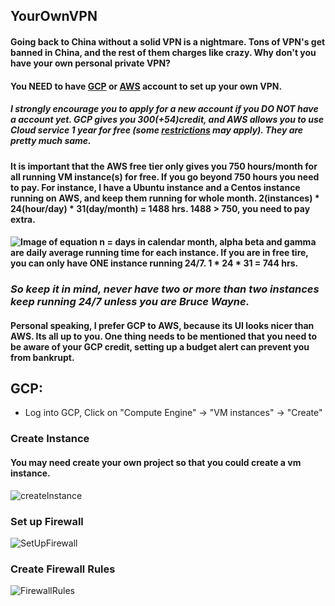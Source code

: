 ## YourOwnVPN
#### Going back to China without a solid VPN is a nightmare. Tons of VPN's get banned in China, and the rest of them charges like crazy. Why don't you have your own personal private VPN?
#### You NEED to have [GCP](https://console.cloud.google.com/home/dashboard?project=person-web) or [AWS](https://portal.aws.amazon.com/billing/signup#/) account to set up your own VPN. 
##### I strongly encourage you to apply for a new account if you *DO NOT* have a account yet. GCP gives you $300(+$54)credit, and AWS allows you to use Cloud service 1 year for free (some [restrictions](https://aws.amazon.com/free/?awsf.Free%20Tier%20Types=categories%2312monthsfree) may apply). They are pretty much same.

#### It is important that the AWS free tier only gives you 750 hours/month for all running VM instance(s) for free. If you go beyond 750 hours you need to pay. For instance, I have a Ubuntu instance and a Centos instance running on AWS, and keep them running for whole month. 2(instances) * 24(hour/day) * 31(day/month) = 1488 hrs. 1488 > 750, you need to pay extra. 

#### ![Image of equation](https://github.com/shanerbo/Your-Own-VPN/blob/master/Sumation.gif) n = days in calendar month, alpha beta and gamma are daily average running time for each instance. If you are in free tire, you can only have **ONE** instance running 24/7. 1 * 24 * 31 = 744 hrs.
### *So keep it in mind, never have two or more than two instances keep running 24/7 unless you are Bruce Wayne.*

#### Personal speaking, I prefer GCP to AWS, because its UI looks nicer than AWS. Its all up to you. One thing needs to be mentioned that you need to be aware of your GCP credit, setting up a budget alert can prevent you from bankrupt. 
## GCP:
- Log into GCP, Click on "Compute Engine" -> "VM instances" -> "Create"
### Create Instance
#### You may need create your own project so that you could create a vm instance.
![createInstance](https://github.com/shanerbo/YourOwnVPN/blob/master/GCPCreateInstance.png)
### Set up Firewall
![SetUpFirewall](https://github.com/shanerbo/YourOwnVPN/blob/master/GCPVPCNetwork.png)
### Create Firewall Rules
![FirewallRules](https://github.com/shanerbo/YourOwnVPN/blob/master/GCPFirewallRules.png)
